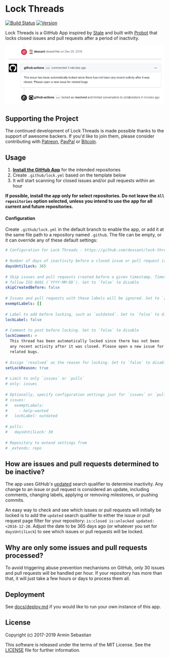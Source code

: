 # Lock Threads

[![Build Status](https://img.shields.io/travis/com/dessant/lock-threads/master.svg)](https://travis-ci.com/dessant/lock-threads)
[![Version](https://img.shields.io/npm/v/lock-threads.svg?colorB=007EC6)](https://www.npmjs.com/package/lock-threads)

Lock Threads is a GitHub App inspired by [Stale](https://github.com/probot/stale)
and built with [Probot](https://github.com/probot/probot)
that locks closed issues and pull requests after a period of inactivity.

![](assets/screenshot.png)

## Supporting the Project

The continued development of Lock Threads is made possible
thanks to the support of awesome backers. If you'd like to join them,
please consider contributing with
[Patreon](https://armin.dev/go/patreon?pr=lock-threads&src=repo),
[PayPal](https://armin.dev/go/paypal?pr=lock-threads&src=repo) or
[Bitcoin](https://armin.dev/go/bitcoin?pr=lock-threads&src=repo).

## Usage

1. **[Install the GitHub App](https://github.com/apps/lock)**
   for the intended repositories
2. Create `.github/lock.yml` based on the template below
3. It will start scanning for closed issues and/or pull requests within an hour

**If possible, install the app only for select repositories.
Do not leave the `All repositories` option selected, unless you intend
to use the app for all current and future repositories.**

#### Configuration

Create `.github/lock.yml` in the default branch to enable the app,
or add it at the same file path to a repository named `.github`.
The file can be empty, or it can override any of these default settings:

```yaml
# Configuration for Lock Threads - https://github.com/dessant/lock-threads

# Number of days of inactivity before a closed issue or pull request is locked
daysUntilLock: 365

# Skip issues and pull requests created before a given timestamp. Timestamp must
# follow ISO 8601 (`YYYY-MM-DD`). Set to `false` to disable
skipCreatedBefore: false

# Issues and pull requests with these labels will be ignored. Set to `[]` to disable
exemptLabels: []

# Label to add before locking, such as `outdated`. Set to `false` to disable
lockLabel: false

# Comment to post before locking. Set to `false` to disable
lockComment: >
  This thread has been automatically locked since there has not been
  any recent activity after it was closed. Please open a new issue for
  related bugs.

# Assign `resolved` as the reason for locking. Set to `false` to disable
setLockReason: true

# Limit to only `issues` or `pulls`
# only: issues

# Optionally, specify configuration settings just for `issues` or `pulls`
# issues:
#   exemptLabels:
#     - help-wanted
#   lockLabel: outdated

# pulls:
#   daysUntilLock: 30

# Repository to extend settings from
# _extends: repo
```

## How are issues and pull requests determined to be inactive?

The app uses GitHub's [updated](https://git.io/fhRnE) search qualifier
to determine inactivity. Any change to an issue or pull request
is considered an update, including comments, changing labels,
applying or removing milestones, or pushing commits.

An easy way to check and see which issues or pull requests will initially
be locked is to add the `updated` search qualifier to either the issue
or pull request page filter for your repository:
`is:closed is:unlocked updated:<2016-12-20`.
Adjust the date to be 365 days ago (or whatever you set for `daysUntilLock`)
to see which issues or pull requests will be locked.

## Why are only some issues and pull requests processed?

To avoid triggering abuse prevention mechanisms on GitHub, only 30 issues
and pull requests will be handled per hour. If your repository has more
than that, it will just take a few hours or days to process them all.

## Deployment

See [docs/deploy.md](docs/deploy.md) if you would like to run your own
instance of this app.

## License

Copyright (c) 2017-2019 Armin Sebastian

This software is released under the terms of the MIT License.
See the [LICENSE](LICENSE) file for further information.
